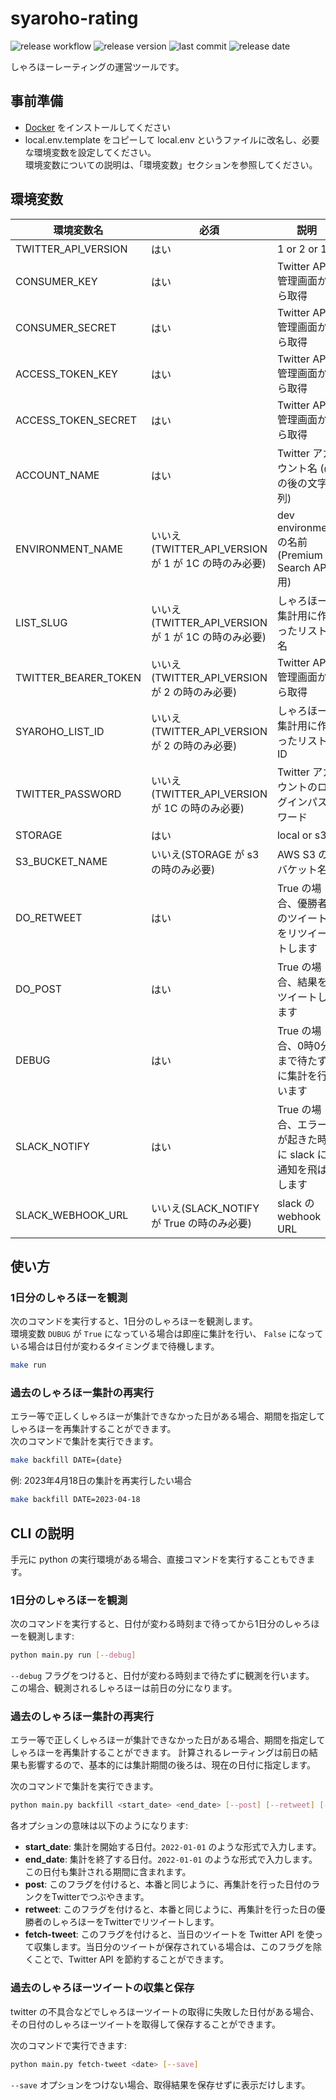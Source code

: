 # syaroho-rating

![release workflow](https://github.com/YuriChayamachi/syaroho-rating/actions/workflows/docker-image.yml/badge.svg)
![release version](https://img.shields.io/github/v/release/YuriChayamachi/syaroho-rating)
![last commit](https://img.shields.io/github/last-commit/YuriChayamachi/syaroho-rating)
![release date](https://img.shields.io/github/release-date/YuriChayamachi/syaroho-rating)

しゃろほーレーティングの運営ツールです。

## 事前準備

- [Docker](https://docs.docker.com/engine/install/) をインストールしてください
- local.env.template をコピーして local.env というファイルに改名し、必要な環境変数を設定してください。  
  環境変数についての説明は、「環境変数」セクションを参照してください。

## 環境変数

| 環境変数名           | 必須                                                | 説明                                                     |   |   |
|----------------------|-----------------------------------------------------|----------------------------------------------------------|---|---|
| TWITTER_API_VERSION  | はい                                                | 1 or 2 or 1C                                             |   |   |
| CONSUMER_KEY         | はい                                                | Twitter API 管理画面から取得                             |   |   |
| CONSUMER_SECRET      | はい                                                | Twitter API 管理画面から取得                             |   |   |
| ACCESS_TOKEN_KEY     | はい                                                | Twitter API 管理画面から取得                             |   |   |
| ACCESS_TOKEN_SECRET  | はい                                                | Twitter API 管理画面から取得                             |   |   |
| ACCOUNT_NAME         | はい                                                | Twitter アカウント名 (@の後の文字列)                     |   |   |
| ENVIRONMENT_NAME     | いいえ(TWITTER_API_VERSION が 1 が 1C の時のみ必要) | dev environment の名前 (Premium Search API 用)           |   |   |
| LIST_SLUG            | いいえ(TWITTER_API_VERSION が 1 が 1C の時のみ必要) | しゃろほー集計用に作ったリスト名                         |   |   |
| TWITTER_BEARER_TOKEN | いいえ(TWITTER_API_VERSION が 2 の時のみ必要)       | Twitter API 管理画面から取得                             |   |   |
| SYAROHO_LIST_ID      | いいえ(TWITTER_API_VERSION が 2 の時のみ必要)       | しゃろほー集計用に作ったリストID                         |   |   |
| TWITTER_PASSWORD     | いいえ(TWITTER_API_VERSION が 1C の時のみ必要)      | Twitter アカウントのログインパスワード                   |   |   |
| STORAGE              | はい                                                | local or s3                                              |   |   |
| S3_BUCKET_NAME       | いいえ(STORAGE が s3 の時のみ必要)                  | AWS S3 のバケット名                                      |   |   |
| DO_RETWEET           | はい                                                | True の場合、優勝者のツイートをリツイートします          |   |   |
| DO_POST              | はい                                                | True の場合、結果をツイートします                        |   |   |
| DEBUG                | はい                                                | True の場合、0時0分まで待たずに集計を行います            |   |   |
| SLACK_NOTIFY         | はい                                                | True の場合、エラーが起きた時に slack に通知を飛ばします |   |   |
| SLACK_WEBHOOK_URL    | いいえ(SLACK_NOTIFY が True の時のみ必要)           | slack の webhook URL                                     |   |   |

## 使い方

### 1日分のしゃろほーを観測

次のコマンドを実行すると、1日分のしゃろほーを観測します。  
環境変数 `DUBUG` が `True` になっている場合は即座に集計を行い、
`False` になっている場合は日付が変わるタイミングまで待機します。

```bash
make run
```

### 過去のしゃろほー集計の再実行

エラー等で正しくしゃろほーが集計できなかった日がある場合、期間を指定してしゃろほーを再集計することができます。  
次のコマンドで集計を実行できます。

```bash
make backfill DATE={date}
```

例: 2023年4月18日の集計を再実行したい場合

```bash
make backfill DATE=2023-04-18
```


## CLI の説明

手元に python の実行環境がある場合、直接コマンドを実行することもできます。

### 1日分のしゃろほーを観測

次のコマンドを実行すると、日付が変わる時刻まで待ってから1日分のしゃろほーを観測します:

```bash
python main.py run [--debug]
```

`--debug` フラグをつけると、日付が変わる時刻まで待たずに観測を行います。
この場合、観測されるしゃろほーは前日の分になります。

### 過去のしゃろほー集計の再実行

エラー等で正しくしゃろほーが集計できなかった日がある場合、期間を指定してしゃろほーを再集計することができます。
計算されるレーティングは前日の結果も影響するので、基本的には集計期間の後ろは、現在の日付に指定します。

次のコマンドで集計を実行できます。

```bash
python main.py backfill <start_date> <end_date> [--post] [--retweet] [--fetch-tweet]
```

各オプションの意味は以下のようになります:

- **start_date**: 集計を開始する日付。`2022-01-01` のような形式で入力します。
- **end_date**: 集計を終了する日付。`2022-01-01` のような形式で入力します。この日付も集計される期間に含まれます。
- **post**: このフラグを付けると、本番と同じように、再集計を行った日付のランクをTwitterでつぶやきます。
- **retweet**: このフラグを付けると、本番と同じように、再集計を行った日の優勝者のしゃろほーをTwitterでリツイートします。
- **fetch-tweet**: このフラグを付けると、当日のツイートを Twitter API を使って収集します。当日分のツイートが保存されている場合は、このフラグを除くことで、Twitter API を節約することができます。

### 過去のしゃろほーツイートの収集と保存

twitter の不具合などでしゃろほーツイートの取得に失敗した日付がある場合、その日付のしゃろほーツイートを取得して保存することができます。

次のコマンドで実行できます:

```bash
python main.py fetch-tweet <date> [--save]
```

`--save` オプションをつけない場合、取得結果を保存せずに表示だけします。
